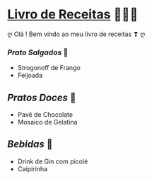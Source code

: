# **<u>Livro de Receitas</u>** 👩🏽‍🍳

ღ Olá ! Bem vindo ao meu livro de receitas ❣ ღ

### *Prato Salgados* 🥘

- Strogonoff de Frango
- Feijoada

## *Pratos Doces* 🍮

- Pavê de Chocolate
- Mosaico de Gelatina

## *Bebidas* 🍹

- Drink de Gin com picolé
- Caipirinha
